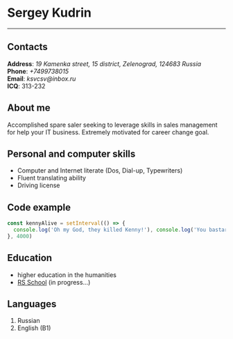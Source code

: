 # Sergey Kudrin

---

## Contacts

**Address**: _19 Kamenka street, 15 district, Zelenograd, 124683 Russia_  
**Phone**: _+7499738015_  
**Email**: _ksvcsv@inbox.ru_  
**ICQ**: 313-232

## About me

Accomplished spare saler seeking to leverage skills in sales management for help your IT business. Extremely motivated for career change goal.

## Personal and computer skills

- Computer and Internet literate (Dos, Dial-up, Typewriters)
- Fluent translating ability
- Driving license

## Code example

```javascript
const kennyAlive = setInterval(() => {
  console.log('Oh my God, they killed Kenny!'), console.log('You bastards!')
}, 4000)
```

## Education

- higher education in the humanities
- [RS School](https://rs.school) (in progress...)

## Languages

1. Russian
2. English (B1)
